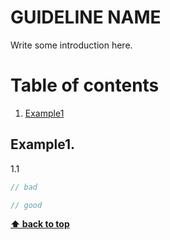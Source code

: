 # GUIDELINE NAME

Write some introduction here.

# Table of contents

1. [Example1](#example1)

## Example1.

1.1

```javascript
// bad

// good
```

**[⬆ back to top](#table-of-contents)**
